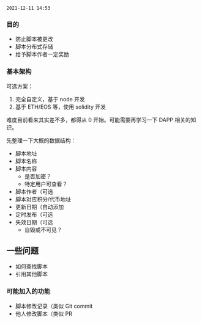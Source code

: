 ```
2021-12-11 14:53
```

### 目的

- 防止脚本被更改
- 脚本分布式存储
- 给予脚本作者一定奖励

### 基本架构

可选方案：

1. 完全自定义，基于 node 开发
2. 基于 ETH/EOS 等，使用 solidity 开发

难度目前看来其实差不多，都得从 0 开始。可能需要再学习一下 DAPP 相关的知识。

先整理一下大概的数据结构：

- 脚本地址
- 脚本名称
- 脚本内容
  - 是否加密？
  - 特定用户可查看？
- 脚本作者（可选
- 脚本对应积分/代币地址
- 更新日期（自动添加
- 定时发布（可选
- 失效日期（可选
  - 自毁或不可见？

## 一些问题

- 如何查找脚本
- 引用其他脚本

### 可能加入的功能

- 脚本修改记录（类似 Git commit
- 他人修改脚本（类似 PR